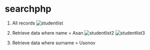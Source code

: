 # searchphp

1) All records
![studentlist](https://cloud.githubusercontent.com/assets/10593442/21061786/dedf4e98-be5e-11e6-8c92-879450f08674.png)


2) Retrieve data where name = Asan
![studentlist2](https://cloud.githubusercontent.com/assets/10593442/21061544/eff0b894-be5d-11e6-9d14-b062eb06f918.png)
![studentlist3](https://cloud.githubusercontent.com/assets/10593442/21061550/f3c94aa8-be5d-11e6-87f9-1c67dc378ae0.png)


3) Retrieve data where surname = Usonov
